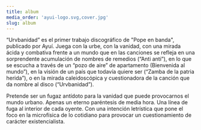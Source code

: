 ```yaml
---
title: album
media_order: 'ayui-logo.svg,cover.jpg'
slug: album
---
```


“Urvbanidad” es el primer trabajo discográfico de "Pope en banda", publicado por Ayuí. Juega con la urbe, con la vanidad, con una mirada ácida y combativa frente a un mundo que en las canciones se refleja en una sorprendente acumulación de nombres de remedios (“Anti anti”), en lo que se escucha a través de un “pozo de aire” de apartamento (Bienvenida al mundo”), en la visión de un país que todavía quiere ser (“Zamba de la patria herida”), o en la mirada caleidoscópica y cuestionadora de la canción que da nombre al disco (“Urvbanidad”).  

Pretende ser un fugaz antídoto para la vanidad que puede provocarnos el mundo urbano. Apenas un eterno paréntesis de media hora. Una línea de fuga al interior de cada oyente. Con una intención letrística que pone el foco en la microfísica de lo cotidiano para provocar un cuestionamiento de carácter existencialista.